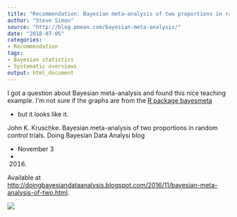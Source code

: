 ```yaml
---
title: "Recommendation: Bayesian meta-analysis of two proportions in random control trials"
author: "Steve Simon"
source: "http://blog.pmean.com/bayesian-meta-analysis/"
date: "2018-07-05"
categories:
- Recommendation
tags:
- Bayesian statistics
- Systematic overviews
output: html_document
---
```


I got a question about Bayesian meta-analysis and found this nice
teaching example. I'm not sure if the graphs are from the [R package
bayesmeta](https://arxiv.org/abs/1711.08683)
- but it looks like
it.

<!---More--->

John K. Kruschke. Bayesian meta-analysis of two proportions in random
control trials. Doing Bayesian Data Analysi blog
- November 3
- 2016.
Available at
<http://doingbayesiandataanalysis.blogspot.com/2016/11/bayesian-meta-analysis-of-two.html>.

![](http://www.pmean.com/images/images/18/bayesian-meta-analysis01.png)





